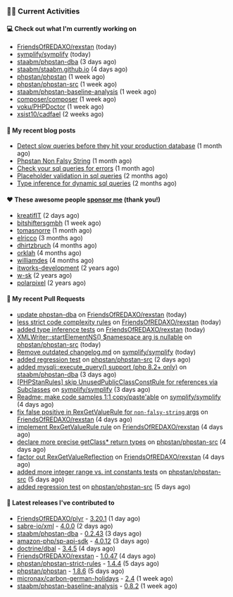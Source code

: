 ### 👨‍💻 Current Activities


#### 💻 Check out what I'm currently working on

- [FriendsOfREDAXO/rexstan](https://github.com/FriendsOfREDAXO/rexstan) (today)
- [symplify/symplify](https://github.com/symplify/symplify) (today)
- [staabm/phpstan-dba](https://github.com/staabm/phpstan-dba) (3 days ago)
- [staabm/staabm.github.io](https://github.com/staabm/staabm.github.io) (4 days ago)
- [phpstan/phpstan](https://github.com/phpstan/phpstan) (1 week ago)
- [phpstan/phpstan-src](https://github.com/phpstan/phpstan-src) (1 week ago)
- [staabm/phpstan-baseline-analysis](https://github.com/staabm/phpstan-baseline-analysis) (1 week ago)
- [composer/composer](https://github.com/composer/composer) (1 week ago)
- [voku/PHPDoctor](https://github.com/voku/PHPDoctor) (1 week ago)
- [xsist10/cadfael](https://github.com/xsist10/cadfael) (2 weeks ago)


#### 📜 My recent blog posts

- [Detect slow queries before they hit your production database](https://staabm.github.io/2022/08/16/phpstan-dba-query-plan-analysis.html) (1 month ago)
- [Phpstan Non Falsy String](https://staabm.github.io/2022/08/11/phpstan-non-falsy-string.html) (1 month ago)
- [Check your sql queries for errors](https://staabm.github.io/2022/08/05/phpstan-dba-syntax-error-detection.html) (1 month ago)
- [Placeholder validation in sql queries](https://staabm.github.io/2022/07/30/phpstan-dba-placeholder-validation.html) (2 months ago)
- [Type inference for dynamic sql queries](https://staabm.github.io/2022/07/23/phpstan-dba-inference-placeholder.html) (2 months ago)


#### ❤️ These awesome people [sponsor me](https://github.com/sponsors/staabm) (thank you!)

- [kreatifIT](https://github.com/kreatifIT) (2 days ago)
- [bitshiftersgmbh](https://github.com/bitshiftersgmbh) (1 week ago)
- [tomasnorre](https://github.com/tomasnorre) (1 month ago)
- [elricco](https://github.com/elricco) (3 months ago)
- [dhirtzbruch](https://github.com/dhirtzbruch) (4 months ago)
- [orklah](https://github.com/orklah) (4 months ago)
- [williamdes](https://github.com/williamdes) (4 months ago)
- [itworks-development](https://github.com/itworks-development) (2 years ago)
- [w-sk](https://github.com/w-sk) (2 years ago)
- [polarpixel](https://github.com/polarpixel) (2 years ago)


#### 🔨 My recent Pull Requests

- [update phpstan-dba](https://github.com/FriendsOfREDAXO/rexstan/pull/146) on [FriendsOfREDAXO/rexstan](https://github.com/FriendsOfREDAXO/rexstan) (today)
- [less strict code complexity rules](https://github.com/FriendsOfREDAXO/rexstan/pull/145) on [FriendsOfREDAXO/rexstan](https://github.com/FriendsOfREDAXO/rexstan) (today)
- [added type inference tests](https://github.com/FriendsOfREDAXO/rexstan/pull/144) on [FriendsOfREDAXO/rexstan](https://github.com/FriendsOfREDAXO/rexstan) (today)
- [XMLWriter::startElementNS() $namespace arg is nullable](https://github.com/phpstan/phpstan-src/pull/1772) on [phpstan/phpstan-src](https://github.com/phpstan/phpstan-src) (today)
- [Remove outdated changelog.md](https://github.com/symplify/symplify/pull/4416) on [symplify/symplify](https://github.com/symplify/symplify) (today)
- [added regression test](https://github.com/phpstan/phpstan-src/pull/1762) on [phpstan/phpstan-src](https://github.com/phpstan/phpstan-src) (2 days ago)
- [added mysqli::execute_query() support (php 8.2&#43; only)](https://github.com/staabm/phpstan-dba/pull/430) on [staabm/phpstan-dba](https://github.com/staabm/phpstan-dba) (3 days ago)
- [[PHPStanRules] skip UnusedPublicClassConstRule for references via Subclasses](https://github.com/symplify/symplify/pull/4413) on [symplify/symplify](https://github.com/symplify/symplify) (3 days ago)
- [Readme: make code samples 1:1 copy/paste&#39;able](https://github.com/symplify/symplify/pull/4410) on [symplify/symplify](https://github.com/symplify/symplify) (4 days ago)
- [fix false positive in RexGetValueRule for `non-falsy-string` args](https://github.com/FriendsOfREDAXO/rexstan/pull/140) on [FriendsOfREDAXO/rexstan](https://github.com/FriendsOfREDAXO/rexstan) (4 days ago)
- [implement RexGetValueRule rule](https://github.com/FriendsOfREDAXO/rexstan/pull/138) on [FriendsOfREDAXO/rexstan](https://github.com/FriendsOfREDAXO/rexstan) (4 days ago)
- [declare more precise getClass* return types](https://github.com/phpstan/phpstan-src/pull/1754) on [phpstan/phpstan-src](https://github.com/phpstan/phpstan-src) (4 days ago)
- [factor out RexGetValueReflection](https://github.com/FriendsOfREDAXO/rexstan/pull/137) on [FriendsOfREDAXO/rexstan](https://github.com/FriendsOfREDAXO/rexstan) (4 days ago)
- [added more integer range vs. int constants tests](https://github.com/phpstan/phpstan-src/pull/1750) on [phpstan/phpstan-src](https://github.com/phpstan/phpstan-src) (5 days ago)
- [added regression test](https://github.com/phpstan/phpstan-src/pull/1749) on [phpstan/phpstan-src](https://github.com/phpstan/phpstan-src) (5 days ago)


#### 🔭 Latest releases I've contributed to

- [FriendsOfREDAXO/plyr](https://github.com/FriendsOfREDAXO/plyr) - [3.20.1](https://github.com/FriendsOfREDAXO/plyr/releases/tag/3.20.1) (1 day ago)
- [sabre-io/xml](https://github.com/sabre-io/xml) - [4.0.0](https://github.com/sabre-io/xml/releases/tag/4.0.0) (2 days ago)
- [staabm/phpstan-dba](https://github.com/staabm/phpstan-dba) - [0.2.43](https://github.com/staabm/phpstan-dba/releases/tag/0.2.43) (3 days ago)
- [amazon-php/sp-api-sdk](https://github.com/amazon-php/sp-api-sdk) - [4.0.12](https://github.com/amazon-php/sp-api-sdk/releases/tag/4.0.12) (3 days ago)
- [doctrine/dbal](https://github.com/doctrine/dbal) - [3.4.5](https://github.com/doctrine/dbal/releases/tag/3.4.5) (4 days ago)
- [FriendsOfREDAXO/rexstan](https://github.com/FriendsOfREDAXO/rexstan) - [1.0.47](https://github.com/FriendsOfREDAXO/rexstan/releases/tag/1.0.47) (4 days ago)
- [phpstan/phpstan-strict-rules](https://github.com/phpstan/phpstan-strict-rules) - [1.4.4](https://github.com/phpstan/phpstan-strict-rules/releases/tag/1.4.4) (5 days ago)
- [phpstan/phpstan](https://github.com/phpstan/phpstan) - [1.8.6](https://github.com/phpstan/phpstan/releases/tag/1.8.6) (5 days ago)
- [micronax/carbon-german-holidays](https://github.com/micronax/carbon-german-holidays) - [2.4](https://github.com/micronax/carbon-german-holidays/releases/tag/2.4) (1 week ago)
- [staabm/phpstan-baseline-analysis](https://github.com/staabm/phpstan-baseline-analysis) - [0.8.2](https://github.com/staabm/phpstan-baseline-analysis/releases/tag/0.8.2) (1 week ago)
